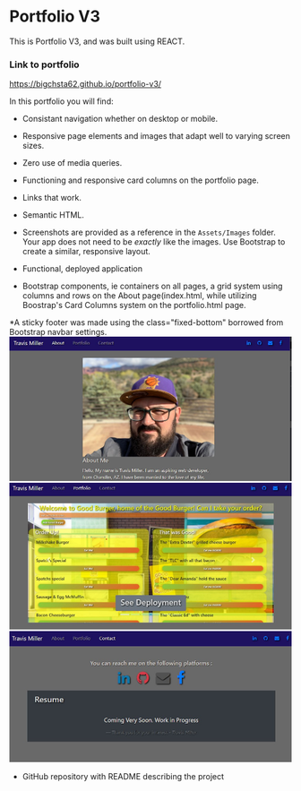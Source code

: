 # Portfolio V3
This is Portfolio V3, and was built using REACT.

### Link to portfolio
https://bigchsta62.github.io/portfolio-v3/

In this portfolio you will find:

* Consistant navigation whether on desktop or mobile.

* Responsive page elements and images that adapt well to varying screen sizes.

* Zero use of media queries.

* Functioning and responsive card columns on the portfolio page.

* Links that work.

* Semantic HTML.

* Screenshots are provided as a reference in the `Assets/Images` folder. Your app does not need to be _exactly_ like the images. Use Bootstrap to create a similar, responsive layout.

* Functional, deployed application

* Bootstrap components, ie containers on all pages, a grid system using columns and rows on the About page(index.html,
  while utilizing Boostrap's Card Columns system on the portfolio.html page.
  
*A sticky footer was made using the class="fixed-bottom" borrowed from Bootstrap navbar settings.
![About](https://github.com/bigchsta62/portfolio-v3/blob/master/public/images/about.jpg?raw=true)
![Projects](https://github.com/bigchsta62/portfolio-v3/blob/master/public/images/projects.jpg?raw=true)
![Contact](https://github.com/bigchsta62/portfolio-v3/blob/master/public/images/contact.jpg?raw=true)
* GitHub repository with README describing the project


